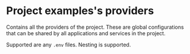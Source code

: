 # Project examples's providers

Contains all the providers of the project. These are global configurations that can be shared by all applications and services in the project.

Supported are any `.env` files. Nesting is supported.
